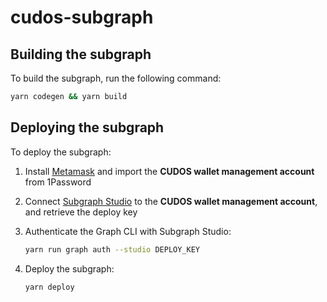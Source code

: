 # cudos-subgraph

## Building the subgraph

To build the subgraph, run the following command:

```sh
yarn codegen && yarn build
```

## Deploying the subgraph

To deploy the subgraph:

1. Install [Metamask](https://metamask.io/) and import the **CUDOS wallet management account** from 1Password
2. Connect [Subgraph Studio](https://thegraph.com/studio/) to the **CUDOS wallet management account**, and retrieve the deploy key
3. Authenticate the Graph CLI with Subgraph Studio:

   ```sh
   yarn run graph auth --studio DEPLOY_KEY
   ```

4. Deploy the subgraph:

   ```sh
   yarn deploy
   ```
